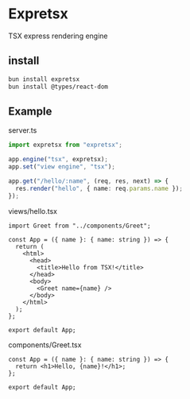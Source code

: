 # Expretsx

TSX express rendering engine

## install

```bash
bun install expretsx
bun install @types/react-dom
```

## Example

server.ts

```ts
import expretsx from "expretsx";

app.engine("tsx", expretsx);
app.set("view engine", "tsx");

app.get("/hello/:name", (req, res, next) => {
  res.render("hello", { name: req.params.name });
});
```

views/hello.tsx

```tsx
import Greet from "../components/Greet";

const App = ({ name }: { name: string }) => {
  return (
    <html>
      <head>
        <title>Hello from TSX!</title>
      </head>
      <body>
        <Greet name={name} />
      </body>
    </html>
  );
};

export default App;
```

components/Greet.tsx

```tsx
const App = ({ name }: { name: string }) => {
  return <h1>Hello, {name}!</h1>;
};

export default App;
```
